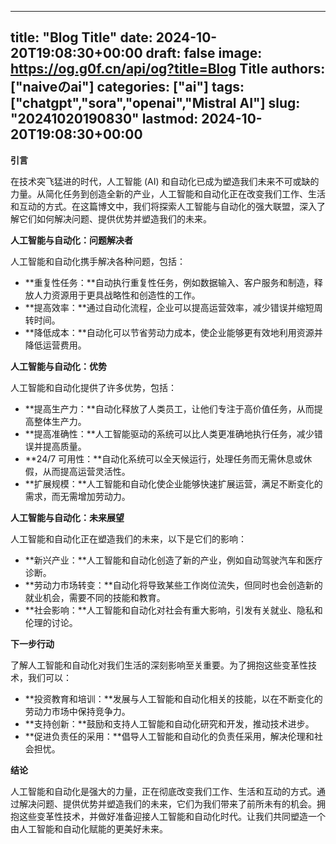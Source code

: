 
---
title: "Blog Title"
date: 2024-10-20T19:08:30+00:00
draft: false
image: https://og.g0f.cn/api/og?title=Blog Title
authors: ["naiveのai"]
categories: ["ai"]
tags: ["chatgpt","sora","openai","Mistral AI"]
slug: "20241020190830"
lastmod: 2024-10-20T19:08:30+00:00
---
**引言**

在技术突飞猛进的时代，人工智能 (AI) 和自动化已成为塑造我们未来不可或缺的力量。从简化任务到创造全新的产业，人工智能和自动化正在改变我们工作、生活和互动的方式。在这篇博文中，我们将探索人工智能与自动化的强大联盟，深入了解它们如何解决问题、提供优势并塑造我们的未来。

**人工智能与自动化：问题解决者**

人工智能和自动化携手解决各种问题，包括：

- **重复性任务：**自动执行重复性任务，例如数据输入、客户服务和制造，释放人力资源用于更具战略性和创造性的工作。
- **提高效率：**通过自动化流程，企业可以提高运营效率，减少错误并缩短周转时间。
- **降低成本：**自动化可以节省劳动力成本，使企业能够更有效地利用资源并降低运营费用。

**人工智能与自动化：优势**

人工智能和自动化提供了许多优势，包括：

- **提高生产力：**自动化释放了人类员工，让他们专注于高价值任务，从而提高整体生产力。
- **提高准确性：**人工智能驱动的系统可以比人类更准确地执行任务，减少错误并提高质量。
- **24/7 可用性：**自动化系统可以全天候运行，处理任务而无需休息或休假，从而提高运营灵活性。
- **扩展规模：**人工智能和自动化使企业能够快速扩展运营，满足不断变化的需求，而无需增加劳动力。

**人工智能与自动化：未来展望**

人工智能和自动化正在塑造我们的未来，以下是它们的影响：

- **新兴产业：**人工智能和自动化创造了新的产业，例如自动驾驶汽车和医疗诊断。
- **劳动力市场转变：**自动化将导致某些工作岗位流失，但同时也会创造新的就业机会，需要不同的技能和教育。
- **社会影响：**人工智能和自动化对社会有重大影响，引发有关就业、隐私和伦理的讨论。

**下一步行动**

了解人工智能和自动化对我们生活的深刻影响至关重要。为了拥抱这些变革性技术，我们可以：

- **投资教育和培训：**发展与人工智能和自动化相关的技能，以在不断变化的劳动力市场中保持竞争力。
- **支持创新：**鼓励和支持人工智能和自动化研究和开发，推动技术进步。
- **促进负责任的采用：**倡导人工智能和自动化的负责任采用，解决伦理和社会担忧。

**结论**

人工智能和自动化是强大的力量，正在彻底改变我们工作、生活和互动的方式。通过解决问题、提供优势并塑造我们的未来，它们为我们带来了前所未有的机会。拥抱这些变革性技术，并做好准备迎接人工智能和自动化时代。让我们共同塑造一个由人工智能和自动化赋能的更美好未来。